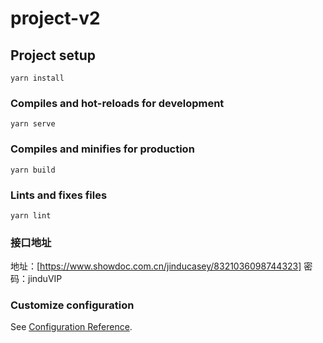 # project-v2

## Project setup
```
yarn install
```

### Compiles and hot-reloads for development
```
yarn serve
```

### Compiles and minifies for production
```
yarn build
```

### Lints and fixes files
```
yarn lint
```

### 接口地址
地址：[https://www.showdoc.com.cn/jinducasey/8321036098744323]
密码：jinduVIP

### Customize configuration
See [Configuration Reference](https://cli.vuejs.org/config/).
